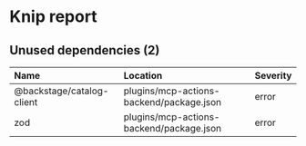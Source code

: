 # Knip report

## Unused dependencies (2)

| Name                      | Location     | Severity |
| :------------------------ | :----------- | :------- |
| @backstage/catalog-client | plugins/mcp-actions-backend/package.json | error    |
| zod                       | plugins/mcp-actions-backend/package.json | error    |

